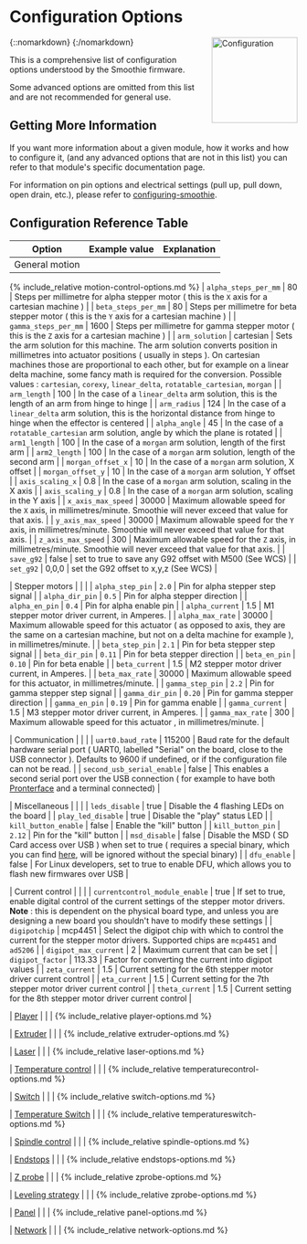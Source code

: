 # Configuration Options

{::nomarkdown}
<a href="/images/board.png">
  <img src="/images/board.png" alt="Configuration" width="150" height="150" style="float: right; margin-left: 1rem;"/>
</a>
{:/nomarkdown}

This is a comprehensive list of configuration options understood by the Smoothie firmware.

Some advanced options are omitted from this list and are not recommended for general use.

## Getting More Information

If you want more information about a given module, how it works and how to configure it, (and any advanced options that are not in this list) you can refer to that module's specific documentation page.

For information on pin options and electrical settings (pull up, pull down, open drain, etc.), please refer to [configuring-smoothie](configuring-smoothie).

## Configuration Reference Table

| Option | Example value | Explanation |
| ------ | ------------- | ----------- |
| General motion | | |
{% include_relative motion-control-options.md %}
| `alpha_steps_per_mm` | 80 | Steps per millimetre for alpha stepper motor ( this is the `X` axis for a cartesian machine ) |
| `beta_steps_per_mm` | 80 | Steps per millimetre for beta stepper motor ( this is the `Y` axis for a cartesian machine ) |
| `gamma_steps_per_mm` | 1600 | Steps per millimetre for gamma stepper motor ( this is the `Z` axis for a cartesian machine ) |
| `arm_solution` | cartesian | Sets the arm solution for this machine. The arm solution converts position in millimetres into actuator positions ( usually in steps ). On cartesian machines those are proportional to each other, but for example on a linear delta machine, some fancy math is required for the conversion. Possible values : `cartesian`, `corexy`, `linear_delta`, `rotatable_cartesian`, `morgan` |
| `arm_length` | 100 | In the case of a `linear_delta` arm solution, this is the length of an arm from hinge to hinge |
| `arm_radius` | 124 | In the case of a `linear_delta` arm solution, this is the horizontal distance from hinge to hinge when the effector is centered |
| `alpha_angle` | 45 | In the case of a `rotatable_cartesian` arm solution, angle by which the plane is rotated |
| `arm1_length` | 100 | In the case of a `morgan` arm solution, length of the first arm |
| `arm2_length` | 100 | In the case of a `morgan` arm solution, length of the second arm |
| `morgan_offset_x` | 10 | In the case of a `morgan` arm solution, X offset |
| `morgan_offset_y` | 10 | In the case of a `morgan` arm solution, Y offset |
| `axis_scaling_x` | 0.8 | In the case of a `morgan` arm solution, scaling in the X axis |
| `axis_scaling_y` | 0.8 | In the case of a `morgan` arm solution, scaling in the Y axis |
| `x_axis_max_speed` | 30000 | Maximum allowable speed for the `X` axis, in millimetres/minute. Smoothie will never exceed that value for that axis. |
| `y_axis_max_speed` | 30000 | Maximum allowable speed for the `Y` axis, in millimetres/minute. Smoothie will never exceed that value for that axis. |
| `z_axis_max_speed` | 300 | Maximum allowable speed for the `Z` axis, in millimetres/minute. Smoothie will never exceed that value for that axis. |
| `save_g92` | false | set to true to save any G92 offset with M500 (See WCS) |
| `set_g92` | 0,0,0 | set the G92 offset to x,y,z (See WCS) |

| Stepper motors | | |
| `alpha_step_pin` | `2.0` | Pin for alpha stepper step signal |
| `alpha_dir_pin` | `0.5` | Pin for alpha stepper direction |
| `alpha_en_pin` | `0.4` | Pin for alpha enable pin |
| `alpha_current` | 1.5 | M1 stepper motor driver current, in Amperes. |
| `alpha_max_rate` | 30000 | Maximum allowable speed for this actuator ( as opposed to axis, they are the same on a cartesian machine, but not on a delta machine for example ), in millimetres/minute. |
| `beta_step_pin` | `2.1` | Pin for beta stepper step signal |
| `beta_dir_pin` | `0.11` | Pin for beta stepper direction |
| `beta_en_pin` | `0.10` | Pin for beta enable |
| `beta_current` | 1.5 | M2 stepper motor driver current, in Amperes. |
| `beta_max_rate` | 30000 | Maximum allowable speed for this actuator, in millimetres/minute. |
| `gamma_step_pin` | `2.2` | Pin for gamma stepper step signal |
| `gamma_dir_pin` | `0.20` | Pin for gamma stepper direction |
| `gamma_en_pin` | `0.19` | Pin for gamma enable |
| `gamma_current` | 1.5 | M3 stepper motor driver current, in Amperes. |
| `gamma_max_rate` | 300 | Maximum allowable speed for this actuator , in millimetres/minute. |

| Communication | | |
| `uart0.baud_rate` | 115200 | Baud rate for the default hardware serial port ( UART0, labelled "Serial" on the board, close to the USB connector ). Defaults to 9600 if undefined, or if the configuration file can not be read. |
| `second_usb_serial_enable` | false | This enables a second serial port over the USB connection ( for example to have both [Pronterface](http://smoothieware.org/pronterface) and a terminal connected) |

| Miscellaneous | | |
| `leds_disable` | true | Disable the 4 flashing LEDs on the board |
| `play_led_disable` | true | Disable the "play" status LED |
| `kill_button_enable` | false | Enable the "kill" button |
| `kill_button_pin` | `2.12` | Pin for the "kill" button |
| `msd_disable` | false | Disable the MSD ( SD Card access over USB ) when set to true ( requires a special binary, which you can find [here](https://github.com/Smoothieware/Smoothieware/blob/edge/FirmwareBin/firmware-disablemsd.bin), will be ignored without the special binary) |
| `dfu_enable` | false | For Linux developers, set to true to enable DFU, which allows you to flash new firmwares over USB |

| Current control | | |
| `currentcontrol_module_enable` | true | If set to true, enable digital control of the current settings of the stepper motor drivers. **Note** : this is dependent on the physical board type, and unless you are designing a new board you shouldn't have to modify these settings |
| `digipotchip` | mcp4451 | Select the digipot chip with which to control the current for the stepper motor drivers. Supported chips are `mcp4451` and `ad5206` |
| `digipot_max_current` | 2 | Maximum current that can be set |
| `digipot_factor` | 113.33 | Factor for converting the current into digipot values |
| `zeta_current` | 1.5 | Current setting for the 6th stepper motor driver current control |
| `eta_current` | 1.5 | Current setting for the 7th stepper motor driver current control |
| `theta_current` | 1.5 | Current setting for the 8th stepper motor driver current control |

| [Player](http://smoothieware.org/player) | | |
{% include_relative player-options.md %}

| [Extruder](http://smoothieware.org/extruder) | | |
{% include_relative extruder-options.md %}

| [Laser](http://smoothieware.org/laser) | | |
{% include_relative laser-options.md %}

| [Temperature control](http://smoothieware.org/temperaturecontrol) | | |
{% include_relative temperaturecontrol-options.md %}

| [Switch](http://smoothieware.org/switch) | | |
{% include_relative switch-options.md %}

| [Temperature Switch](http://smoothieware.org/temperatureswitch) | | |
{% include_relative temperatureswitch-options.md %}

| [Spindle control](http://smoothieware.org/spindle-control) | | |
{% include_relative spindle-options.md %}

| [Endstops](http://smoothieware.org/endstops) | | |
{% include_relative endstops-options.md %}

| [Z probe](http://smoothieware.org/zprobe) | | |
{% include_relative zprobe-options.md %}

| [Leveling strategy](http://smoothieware.org/zprobe#leveling-strategies) | | |
{% include_relative zprobe-options.md %}

| [Panel](http://smoothieware.org/panel) | | |
{% include_relative panel-options.md %}

| [Network](http://smoothieware.org/network) | | |
{% include_relative network-options.md %}
